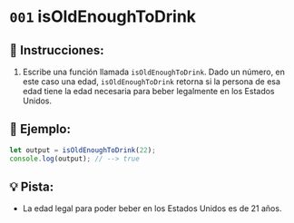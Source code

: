 # `001` isOldEnoughToDrink

## 📝 Instrucciones:

1. Escribe una función llamada `isOldEnoughToDrink`. Dado un número, en este caso una edad, `isOldEnoughToDrink` retorna si la persona de esa edad tiene la edad necesaria para beber legalmente en los Estados Unidos.

## 📎 Ejemplo:

```javascript
let output = isOldEnoughToDrink(22);
console.log(output); // --> true
```

## 💡 Pista:

+ La edad legal para poder beber en los Estados Unidos es de 21 años.
